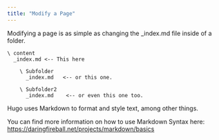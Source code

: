 ```yaml
---
title: "Modify a Page"
---
```


Modifying a page is as simple as changing the _index.md file inside of a folder.

    \ content
      _index.md <-- This here

        \ Subfolder
          _index.md   <-- or this one.

        \ Subfolder2
          _index.md    <-- or even this one too.

Hugo uses Markdown to format and style text, among other things.

You can find more information on how to use Markdown Syntax here: https://daringfireball.net/projects/markdown/basics
